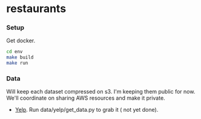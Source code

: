 # restaurants

### Setup
Get docker.

```bash
cd env 
make build
make run
```

### Data
Will keep each dataset compressed on s3. I'm keeping them public for now. We'll coordinate on sharing AWS resources and make it private.
* [Yelp](https://s3-us-west-1.amazonaws.com/restaurant-review-data/yelp/yelp_dataset.tar). Run data/yelp/get_data.py to grab it ( not yet done).
